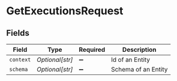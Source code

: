 # GetExecutionsRequest


## Fields

| Field               | Type                | Required            | Description         |
| ------------------- | ------------------- | ------------------- | ------------------- |
| `context`           | *Optional[str]*     | :heavy_minus_sign:  | Id of an Entity     |
| `schema`            | *Optional[str]*     | :heavy_minus_sign:  | Schema of an Entity |